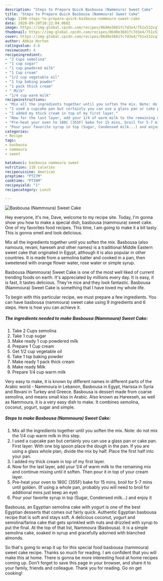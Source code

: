 ```yaml
---
description: "Steps to Prepare Quick Basbousa (Nammoura) Sweet Cake"
title: "Steps to Prepare Quick Basbousa (Nammoura) Sweet Cake"
slug: 1100-steps-to-prepare-quick-basbousa-nammoura-sweet-cake
date: 2020-09-20T10:22:04.068Z
image: https://img-global.cpcdn.com/recipes/06d0e3681fc7d3e4/751x532cq70/basbousa-nammoura-sweet-cake-recipe-main-photo.jpg
thumbnail: https://img-global.cpcdn.com/recipes/06d0e3681fc7d3e4/751x532cq70/basbousa-nammoura-sweet-cake-recipe-main-photo.jpg
cover: https://img-global.cpcdn.com/recipes/06d0e3681fc7d3e4/751x532cq70/basbousa-nammoura-sweet-cake-recipe-main-photo.jpg
author: Abbie Horton
ratingvalue: 4.6
reviewcount: 4
recipeingredient:
- "2 Cups semolina"
- "1 cup sugar"
- "1 cup powdered milk"
- "1 Cup cream"
- "1/2 cup vegetable oil"
- "1 tsp baking powder"
- "1 pack thick cream"
- " Milk"
- "1/4 cup warm milk"
recipeinstructions:
- "Mix all the ingredients together until you soften the mix. Note: do not mix the 1/4 cup warm milk in this step."
- "I used a cupcake pan but certainly you can use a glass pan or cake pan. First layer: With one big spoon place the dough in the pan. If you are using a glass whole plan, divide the mix by half. Place the first half into your pan."
- "I added my thick cream in top of my first layer."
- "Now for the last layer, add your 1/4 of warm milk to the remaining mix and continue mixing until it soften. Then pour it in top of your cream layer."
- "Pre-heat your oven to 180C (355F) bake for 15 mins, broil for 5-7 mins until golden. (If using a whole pan, probably you will need to broil for additional mins just keep an eye)"
- "Pour your favorite syrup in top (Sugar, Condensed milk...) and enjoy it"
categories:
- Recipe
tags:
- basbousa
- nammoura
- sweet

katakunci: basbousa nammoura sweet 
nutrition: 118 calories
recipecuisine: American
preptime: "PT27M"
cooktime: "PT39M"
recipeyield: "1"
recipecategory: Lunch

---
```



![Basbousa (Nammoura) Sweet Cake](https://img-global.cpcdn.com/recipes/06d0e3681fc7d3e4/751x532cq70/basbousa-nammoura-sweet-cake-recipe-main-photo.jpg)

Hey everyone, it's me, Dave, welcome to my recipe site. Today, I'm gonna show you how to make a special dish, basbousa (nammoura) sweet cake. One of my favorites food recipes. This time, I am going to make it a bit tasty. This is gonna smell and look delicious.

Mix all the ingredients together until you soften the mix. Basbousa (also namoura, revani, hareseh and other names) is a traditional Middle Eastern sweet cake that originated in Egypt, although it is also popular in other countries. It is made from a semolina batter and cooked in a pan, then sweetened with orange flower water, rose water or simple syrup.

Basbousa (Nammoura) Sweet Cake is one of the most well liked of current trending foods on earth. It's appreciated by millions every day. It is easy, it is fast, it tastes delicious. They're nice and they look fantastic. Basbousa (Nammoura) Sweet Cake is something that I have loved my whole life.


To begin with this particular recipe, we must prepare a few ingredients. You can have basbousa (nammoura) sweet cake using 9 ingredients and 6 steps. Here is how you can achieve it.

<!--inarticleads1-->

##### The ingredients needed to make Basbousa (Nammoura) Sweet Cake:

1. Take 2 Cups semolina
1. Take 1 cup sugar
1. Make ready 1 cup powdered milk
1. Prepare 1 Cup cream
1. Get 1/2 cup vegetable oil
1. Take 1 tsp baking powder
1. Make ready 1 pack thick cream
1. Make ready  Milk
1. Prepare 1/4 cup warm milk


Very easy to make, it is known by different names in different parts of the Arabic world - Nammoura in Lebanon, Basbousa in Egypt, Harissa in Syria and Revani in Turkey and Greece. Basbousa is dessert made from coarse semolina, and means small kiss in Arabic. Also known as Hareeseh, as well as Nammoura, it is a very easy dish to make. It combines semolina, coconut, yogurt, sugar and simple. 

<!--inarticleads2-->

##### Steps to make Basbousa (Nammoura) Sweet Cake:

1. Mix all the ingredients together until you soften the mix. Note: do not mix the 1/4 cup warm milk in this step.
1. I used a cupcake pan but certainly you can use a glass pan or cake pan. First layer: With one big spoon place the dough in the pan. If you are using a glass whole plan, divide the mix by half. Place the first half into your pan.
1. I added my thick cream in top of my first layer.
1. Now for the last layer, add your 1/4 of warm milk to the remaining mix and continue mixing until it soften. Then pour it in top of your cream layer.
1. Pre-heat your oven to 180C (355F) bake for 15 mins, broil for 5-7 mins until golden. (If using a whole pan, probably you will need to broil for additional mins just keep an eye)
1. Pour your favorite syrup in top (Sugar, Condensed milk...) and enjoy it


Basbousa, an Egyptian semolina cake with yogurt is one of the best Egyptian desserts that comes out fairly quick. Authentic Egyptian basbousa recipe that is soft and stays soft. A delicious coconut, yogurt and semolina/farina cake that gets sprinkled with nuts and drizzled with syrup to put the final. At the top of that list, Nammoura (Basbousa). It is a simple semolina cake, soaked in syrup and gracefully adorned with blanched almonds. 

So that's going to wrap it up for this special food basbousa (nammoura) sweet cake recipe. Thanks so much for reading. I am confident that you will make this at home. There is gonna be more interesting food at home recipes coming up. Don't forget to save this page in your browser, and share it to your family, friends and colleague. Thank you for reading. Go on get cooking!
